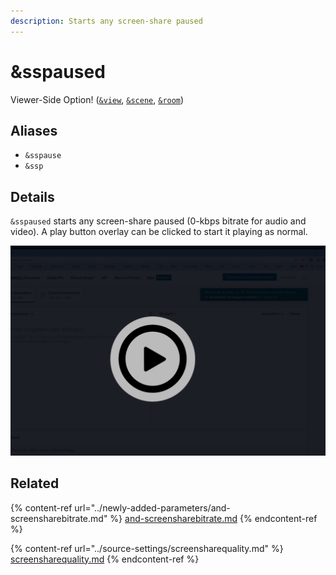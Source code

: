 ```yaml
---
description: Starts any screen-share paused
---
```


# \&sspaused

Viewer-Side Option! ([`&view`](../advanced-settings/view-parameters/view.md), [`&scene`](../advanced-settings/view-parameters/scene.md), [`&room`](../general-settings/room.md))

## Aliases

* `&sspause`
* `&ssp`

## Details

`&sspaused` starts any screen-share paused (0-kbps bitrate for audio and video). A play button overlay can be clicked to start it playing as normal.

![](<../.gitbook/assets/image (2) (1) (2).png>)

## Related

{% content-ref url="../newly-added-parameters/and-screensharebitrate.md" %}
[and-screensharebitrate.md](../newly-added-parameters/and-screensharebitrate.md)
{% endcontent-ref %}

{% content-ref url="../source-settings/screensharequality.md" %}
[screensharequality.md](../source-settings/screensharequality.md)
{% endcontent-ref %}
